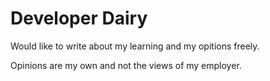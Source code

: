 # Developer Dairy

Would like to write about my learning and my opitions freely.

Opinions are my own and not the views of my employer.
